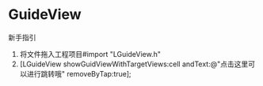 # GuideView
新手指引

1. 将文件拖入工程项目#import "LGuideView.h"
2. [LGuideView showGuidViewWithTargetViews:cell andText:@"点击这里可以进行跳转哦" removeByTap:true];

